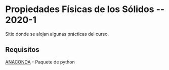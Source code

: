 # Propiedades Físicas de los Sólidos -- 2020-1

Sitio donde se alojan algunas prácticas del curso.

## Requisitos

[ANACONDA](https://www.anaconda.com/distribution/) - Paquete de python
